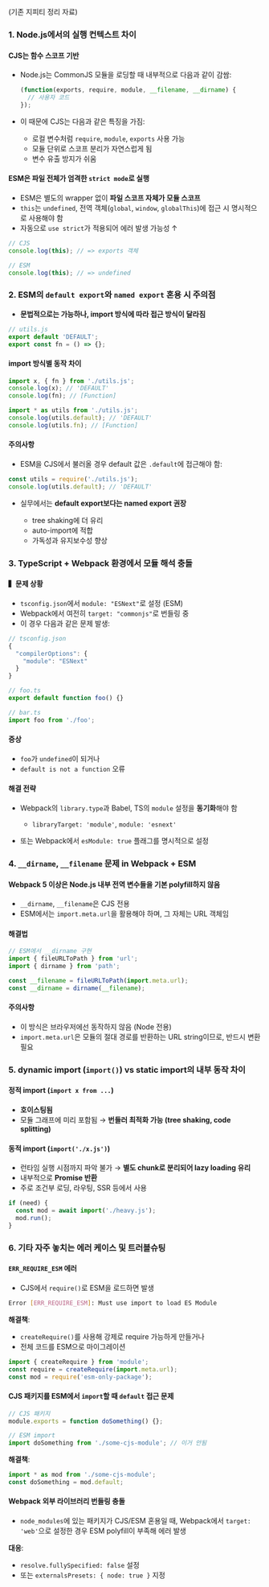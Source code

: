 (기존 지피티 정리 자료)

### 1. Node.js에서의 실행 컨텍스트 차이

#### CJS는 함수 스코프 기반

* Node.js는 CommonJS 모듈을 로딩할 때 내부적으로 다음과 같이 감쌈:

  ```js
  (function(exports, require, module, __filename, __dirname) {
    // 사용자 코드
  });
  ```

* 이 때문에 CJS는 다음과 같은 특징을 가짐:

  * 로컬 변수처럼 `require`, `module`, `exports` 사용 가능
  * 모듈 단위로 스코프 분리가 자연스럽게 됨
  * 변수 유출 방지가 쉬움

#### ESM은 파일 전체가 엄격한 `strict mode`로 실행

* ESM은 별도의 wrapper 없이 **파일 스코프 자체가 모듈 스코프**
* `this`는 `undefined`, 전역 객체(`global`, `window`, `globalThis`)에 접근 시 명시적으로 사용해야 함
* 자동으로 `use strict`가 적용되어 에러 발생 가능성 ↑

```js
// CJS
console.log(this); // => exports 객체

// ESM
console.log(this); // => undefined
```

### 2. ESM의 `default export`와 `named export` 혼용 시 주의점

* **문법적으로는 가능하나, import 방식에 따라 접근 방식이 달라짐**

```js
// utils.js
export default 'DEFAULT';
export const fn = () => {};
```

#### import 방식별 동작 차이

```js
import x, { fn } from './utils.js';
console.log(x); // 'DEFAULT'
console.log(fn); // [Function]

import * as utils from './utils.js';
console.log(utils.default); // 'DEFAULT'
console.log(utils.fn); // [Function]
```

#### 주의사항

* ESM을 CJS에서 불러올 경우 default 값은 `.default`에 접근해야 함:

```js
const utils = require('./utils.js');
console.log(utils.default); // 'DEFAULT'
```

* 실무에서는 **default export보다는 named export 권장**

  * tree shaking에 더 유리
  * auto-import에 적합
  * 가독성과 유지보수성 향상

### 3. TypeScript + Webpack 환경에서 모듈 해석 충돌

#### ▍문제 상황

* `tsconfig.json`에서 `module: "ESNext"`로 설정 (ESM)
* Webpack에서 여전히 `target: "commonjs"`로 번들링 중
* 이 경우 다음과 같은 문제 발생:

```ts
// tsconfig.json
{
  "compilerOptions": {
    "module": "ESNext"
  }
}
```

```js
// foo.ts
export default function foo() {}

// bar.ts
import foo from './foo';
```

#### 증상

* `foo`가 `undefined`이 되거나
* `default is not a function` 오류

#### 해결 전략

* Webpack의 `library.type`과 Babel, TS의 `module` 설정을 **동기화**해야 함

  * `libraryTarget: 'module'`, `module: 'esnext'`
* 또는 Webpack에서 `esModule: true` 플래그를 명시적으로 설정


### 4. `__dirname`, `__filename` 문제 in Webpack + ESM

#### Webpack 5 이상은 Node.js 내부 전역 변수들을 기본 polyfill하지 않음

* `__dirname`, `__filename`은 CJS 전용
* ESM에서는 `import.meta.url`을 활용해야 하며, 그 자체는 URL 객체임

#### 해결법

```js
// ESM에서 __dirname 구현
import { fileURLToPath } from 'url';
import { dirname } from 'path';

const __filename = fileURLToPath(import.meta.url);
const __dirname = dirname(__filename);
```

#### 주의사항

* 이 방식은 브라우저에선 동작하지 않음 (Node 전용)
* `import.meta.url`은 모듈의 절대 경로를 반환하는 URL string이므로, 반드시 변환 필요

### 5. dynamic import (`import()`) vs static import의 내부 동작 차이

#### 정적 import (`import x from ...`)

* **호이스팅됨**
* 모듈 그래프에 미리 포함됨 → **번들러 최적화 가능 (tree shaking, code splitting)**

#### 동적 import (`import('./x.js')`)

* 런타임 실행 시점까지 파악 불가 → **별도 chunk로 분리되어 lazy loading 유리**
* 내부적으로 **Promise 반환**
* 주로 조건부 로딩, 라우팅, SSR 등에서 사용

```js
if (need) {
  const mod = await import('./heavy.js');
  mod.run();
}
```

### 6. 기타 자주 놓치는 에러 케이스 및 트러블슈팅

#### `ERR_REQUIRE_ESM` 에러

* CJS에서 `require()`로 ESM을 로드하면 발생

```bash
Error [ERR_REQUIRE_ESM]: Must use import to load ES Module
```

**해결책**:

* `createRequire()`를 사용해 강제로 require 가능하게 만들거나
* 전체 코드를 ESM으로 마이그레이션

```js
import { createRequire } from 'module';
const require = createRequire(import.meta.url);
const mod = require('esm-only-package');
```

#### CJS 패키지를 ESM에서 `import`할 때 `default` 접근 문제

```js
// CJS 패키지
module.exports = function doSomething() {};

// ESM import
import doSomething from './some-cjs-module'; // 이거 안됨
```

**해결책**:

```js
import * as mod from './some-cjs-module';
const doSomething = mod.default;
```

#### Webpack 외부 라이브러리 번들링 충돌

* `node_modules`에 있는 패키지가 CJS/ESM 혼용일 때,
  Webpack에서 `target: 'web'`으로 설정한 경우 ESM polyfill이 부족해 에러 발생

**대응**:

* `resolve.fullySpecified: false` 설정
* 또는 `externalsPresets: { node: true }` 지정
